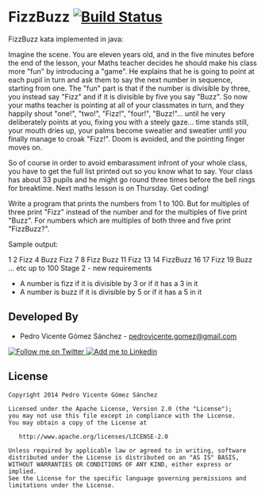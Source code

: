 FizzBuzz [![Build Status](https://travis-ci.org/pedrovgs/FizzBuzz-Kata.svg?branch=master)](https://travis-ci.org/pedrovgs/FizzBuzz-Kata)
========

FizzBuzz kata implemented in java:

Imagine the scene. You are eleven years old, and in the five minutes before the end of the lesson, your Maths teacher decides he should make his class more "fun" by introducing a "game". He explains that he is going to point at each pupil in turn and ask them to say the next number in sequence, starting from one. The "fun" part is that if the number is divisible by three, you instead say "Fizz" and if it is divisible by five you say "Buzz". So now your maths teacher is pointing at all of your classmates in turn, and they happily shout "one!", "two!", "Fizz!", "four!", "Buzz!"... until he very deliberately points at you, fixing you with a steely gaze... time stands still, your mouth dries up, your palms become sweatier and sweatier until you finally manage to croak "Fizz!". Doom is avoided, and the pointing finger moves on.

So of course in order to avoid embarassment infront of your whole class, you have to get the full list printed out so you know what to say. Your class has about 33 pupils and he might go round three times before the bell rings for breaktime. Next maths lesson is on Thursday. Get coding!

Write a program that prints the numbers from 1 to 100. But for multiples of three print "Fizz" instead of the number and for the multiples of five print "Buzz". For numbers which are multiples of both three and five print "FizzBuzz?".

Sample output:

1
2
Fizz
4
Buzz
Fizz
7
8
Fizz
Buzz
11
Fizz
13
14
FizzBuzz
16
17
Fizz
19
Buzz
... etc up to 100
Stage 2 - new requirements

 * A number is fizz if it is divisible by 3 or if it has a 3 in it
 * A number is buzz if it is divisible by 5 or if it has a 5 in it


Developed By
------------

* Pedro Vicente Gómez Sánchez - <pedrovicente.gomez@gmail.com>

<a href="https://twitter.com/pedro_g_s">
  <img alt="Follow me on Twitter" src="http://imageshack.us/a/img812/3923/smallth.png" />
</a>
<a href="http://www.linkedin.com/in/pedrovgs">
  <img alt="Add me to Linkedin" src="http://imageshack.us/a/img41/7877/smallld.png" />
</a>



License
-------

    Copyright 2014 Pedro Vicente Gómez Sánchez

    Licensed under the Apache License, Version 2.0 (the "License");
    you may not use this file except in compliance with the License.
    You may obtain a copy of the License at

       http://www.apache.org/licenses/LICENSE-2.0

    Unless required by applicable law or agreed to in writing, software
    distributed under the License is distributed on an "AS IS" BASIS,
    WITHOUT WARRANTIES OR CONDITIONS OF ANY KIND, either express or implied.
    See the License for the specific language governing permissions and
    limitations under the License.
